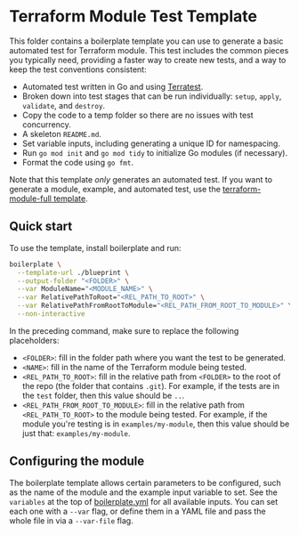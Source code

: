 # Terraform Module Test Template

This folder contains a boilerplate template you can use to generate a basic automated test for Terraform module. This 
test includes the common pieces you typically need, providing a faster way to create new tests, and a way to keep the 
test conventions consistent:

- Automated test written in Go and using [Terratest](https://terratest.gruntwork.io/).
- Broken down into test stages that can be run individually: `setup`, `apply`, `validate`, and `destroy`.
- Copy the code to a temp folder so there are no issues with test concurrency.
- A skeleton `README.md`.
- Set variable inputs, including generating a unique ID for namespacing.
- Run `go mod init` and `go mod tidy` to initialize Go modules (if necessary).
- Format the code using `go fmt`.

Note that this template _only_ generates an automated test. If you want to generate a module, example, and automated 
test, use the [terraform-module-full template](../terraform-module-full).

## Quick start

To use the template, install boilerplate and run:

```bash
boilerplate \
  --template-url ./blueprint \
  --output-folder "<FOLDER>" \
  --var ModuleName="<MODULE_NAME>" \
  --var RelativePathToRoot="<REL_PATH_TO_ROOT>" \
  --var RelativePathFromRootToModule="<REL_PATH_FROM_ROOT_TO_MODULE>" \
  --non-interactive
```

In the preceding command, make sure to replace the following placeholders:

- `<FOLDER>`: fill in the folder path where you want the test to be generated.
- `<NAME>`: fill in the name of the Terraform module being tested.
- `<REL_PATH_TO_ROOT>`: fill in the relative path from `<FOLDER>` to the root of the repo (the folder that contains 
  `.git`). For example, if the tests are in the `test` folder, then this value should be `..`. 
- `<REL_PATH_FROM_ROOT_TO_MODULE>`: fill in the relative path from `<REL_PATH_TO_ROOT>` to the module being tested. For
  example, if the module you're testing is in `examples/my-module`, then this value should be just that: 
  `examples/my-module`.

## Configuring the module

The boilerplate template allows certain parameters to be configured, such as the name of the module and the example
input variable to set. See the `variables` at the top of [boilerplate.yml](./blueprint/boilerplate.yml) for all 
available inputs. You can set each one with a `--var` flag, or define them in a YAML file and pass the whole file in via 
a `--var-file` flag.